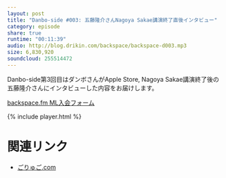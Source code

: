 ```yaml
---
layout: post
title: "Danbo-side #003: 五藤隆介さんNagoya Sakae講演終了直後インタビュー"
category: episode
share: true
runtime: "00:11:39"
audio: http://blog.drikin.com/backspace/backspace-d003.mp3
size: 6,830,920
soundcloud: 255514472
---
```

Danbo-side第3回目はダンボさんがApple Store, Nagoya Sakae講演終了後の五藤隆介さんにインタビューした内容をお届けします。

[backspace.fm ML入会フォーム](http://backspace.us11.list-manage.com/subscribe?u=09c933bd3997c1d16dbed156a&id=84b6529b91)

{% include player.html %}

# 関連リンク
* [ごりゅご.com](http://goryugo.com/)
